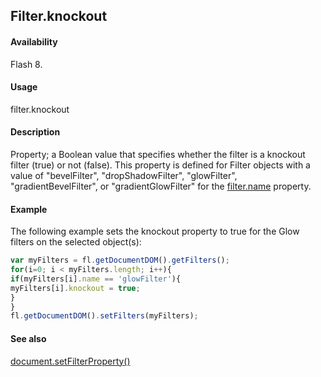 ## Filter.knockout

#### Availability

Flash 8.

#### Usage

filter.knockout

#### Description

Property; a Boolean value that specifies whether the filter is a knockout filter (true) or not (false). This property is defined for Filter objects with a value of "bevelFilter", "dropShadowFilter", "glowFilter", "gradientBevelFilter", or "gradientGlowFilter" for the [filter.name](../Filter_object/filter13.md) property.

#### Example

The following example sets the knockout property to true for the Glow filters on the selected object(s):
```javascript
var myFilters = fl.getDocumentDOM().getFilters();
for(i=0; i < myFilters.length; i++){
if(myFilters[i].name == 'glowFilter'){
myFilters[i].knockout = true;
}
}
fl.getDocumentDOM().setFilters(myFilters);

```
#### See also

[document.setFilterProperty()](../Document_object/docum520.md)

<span id="filter.name" class="anchor"></span>
